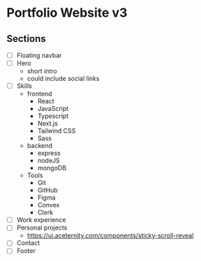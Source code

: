 # Portfolio Website v3

## Sections

- [ ] Floating navbar
- [ ] Hero
  - short intro
  - could include social links
- [ ] Skills
  - frontend
    - React
    - JavaScript
    - Typescript
    - Next.js
    - Tailwind CSS
    - Sass
  - backend
    - express
    - nodeJS
    - mongoDB
  - Tools
    - Git
    - GitHub
    - Figma
    - Convex
    - Clerk
- [ ] Work experience
- [ ] Personal projects
  - https://ui.aceternity.com/components/sticky-scroll-reveal
- [ ] Contact
- [ ] Footer
